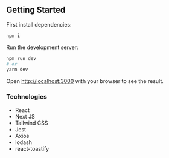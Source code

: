 ## Getting Started
First install dependencies:
```bash
npm i
```

Run the development server:

```bash
npm run dev
# or
yarn dev
```

Open [http://localhost:3000](http://localhost:3000) with your browser to see the result.

### Technologies
* React
* Next JS
* Tailwind CSS
* Jest
* Axios
* lodash
* react-toastify
